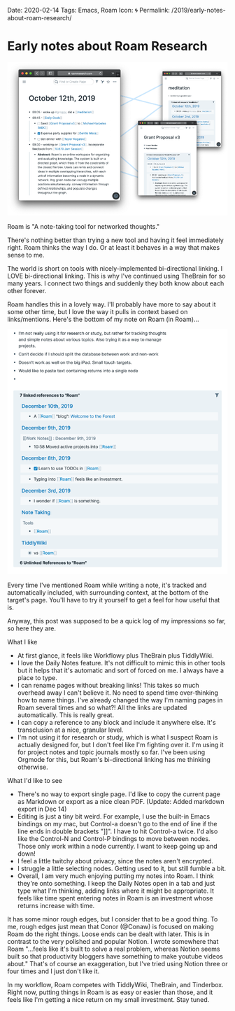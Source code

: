 Date: 2020-02-14
Tags: Emacs, Roam
Icon: 🌀
Permalink: /2019/early-notes-about-roam-research/

# Early notes about Roam Research

![](/_img/2019/Roam-Group-min.png)

Roam is "A note-taking tool for networked thoughts."

There's nothing better than trying a new tool and having it feel immediately right. Roam thinks the way I do. Or at least it behaves in a way that makes sense to me.

The world is short on tools with nicely-implemented bi-directional linking. I LOVE bi-directional linking. This is why I've continued using TheBrain for so many years. I connect two things and suddenly they both know about each other forever.

Roam handles this in a lovely way. I'll probably have more to say about it some other time, but I love the way it pulls in context based on links/mentions. Here's the bottom of my note on Roam (in Roam)...

![](/_img/2019/2019-12-11-at-7.22-PM.png)

Every time I've mentioned Roam while writing a note, it's tracked and automatically included, with surrounding context, at the bottom of the target's page. You'll have to try it yourself to get a feel for how useful that is.

Anyway, this post was supposed to be a quick log of my impressions so far, so here they are.

What I like

* At first glance, it feels like Workflowy plus TheBrain plus TiddlyWiki.
* I love the Daily Notes feature. It's not difficult to mimic this in other tools but it helps that it's automatic and sort of forced on me. I always have a place to type.
* I can rename pages without breaking links! This takes so much overhead away I can't believe it. No need to spend time over-thinking how to name things. I've already changed the way I'm naming pages in Roam several times and so what?! All the links are updated automatically. This is really great.
* I can copy a reference to any block and include it anywhere else. It's transclusion at a nice, granular level.
* I'm not using it for research or study, which is what I suspect Roam is actually designed for, but I don't feel like I'm fighting over it. I'm using it for project notes and topic journals mostly so far. I've been using Orgmode for this, but Roam's bi-directional linking has me thinking otherwise.
  
What I'd like to see

* There's no way to export single page. I'd like to copy the current page as Markdown or export as a nice clean PDF. (Update: Added markdown export in Dec 14)
* Editing is just a tiny bit weird. For example, I use the built-in Emacs bindings on my mac, but Control-a doesn't go to the end of line if the line ends in double brackets "]]". I have to hit Control-a twice. I'd also like the Control-N and Control-P bindings to move between nodes. Those only work within a node currently. I want to keep going up and down!
* I feel a little twitchy about privacy, since the notes aren't encrypted.
* I struggle a little selecting nodes. Getting used to it, but still fumble a bit.
* Overall, I am very much enjoying putting my notes into Roam. I think they're onto something. I keep the Daily Notes open in a tab and just type what I'm thinking, adding links where it might be appropriate. It feels like time spent entering notes in Roam is an investment whose returns increase with time.

It has some minor rough edges, but I consider that to be a good thing. To me, rough edges just mean that Conor (@Conaw) is focused on making Roam do the right things. Loose ends can be dealt with later. This is in contrast to the very polished and popular Notion. I wrote somewhere that Roam "...feels like it's built to solve a real problem, whereas Notion seems built so that productivity bloggers have something to make youtube videos about." That's of course an exaggeration, but I've tried using Notion three or four times and I just don't like it.

In my workflow, Roam competes with TiddlyWiki, TheBrain, and Tinderbox. Right now, putting things in Roam is as easy or easier than those, and it feels like I'm getting a nice return on my small investment. Stay tuned.